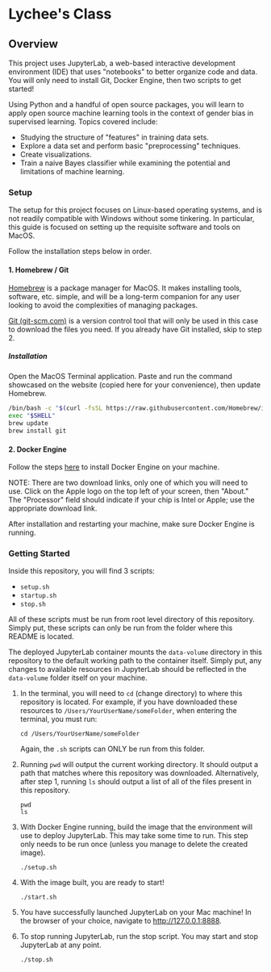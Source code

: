 # Lychee's Class

## Overview
This project uses JupyterLab, a web-based interactive development environment (IDE) that uses "notebooks" to better organize code and data. You will only need to install Git, Docker Engine, then two scripts to get started!

Using Python and a handful of open source packages, you will learn to apply open source machine learning tools in the context of gender bias in supervised learning. Topics covered include:
- Studying the structure of "features" in training data sets.
- Explore a data set and perform basic "preprocessing" techniques.
- Create visualizations.
- Train a naive Bayes classifier while examining the potential and limitations of machine learning.

### Setup
The setup for this project focuses on Linux-based operating systems, and is not readily compatible with Windows without some tinkering. In particular, this guide is focused on setting up the requisite software and tools on MacOS.

Follow the installation steps below in order.

#### 1. Homebrew / Git
[Homebrew](https://brew.sh/) is a package manager for MacOS. It makes installing tools, software, etc. simple, and will be a long-term companion for any user looking to avoid the complexities of managing packages.

[Git (git-scm.com)](https://git-scm.com/) is a version control tool that will only be used in this case to download the files you need. If you already have Git installed, skip to step 2.

##### Installation
Open the MacOS Terminal application.
Paste and run the command showcased on the website (copied here for your convenience), then update Homebrew.
```zsh
/bin/bash -c "$(curl -fsSL https://raw.githubusercontent.com/Homebrew/install/HEAD/install.sh)"
exec "$SHELL"
brew update
brew install git
```

#### 2. Docker Engine
Follow the steps [here](https://docs.docker.com/desktop/install/mac-install/) to install Docker Engine on your machine.

NOTE: There are two download links, only one of which you will need to use. Click on the Apple logo on the top left of your screen, then "About." The "Processor" field should indicate if your chip is Intel or Apple; use the appropriate download link.

After installation and restarting your machine, make sure Docker Engine is running.

### Getting Started

Inside this repository, you will find 3 scripts:
- `setup.sh`
- `startup.sh`
- `stop.sh`

All of these scripts must be run from root level directory of this repository. Simply put, these scripts can only be run from the folder where this README is located. 

The deployed JupyterLab container mounts the `data-volume` directory in this repository to the default working path to the container itself. Simply put, any changes to available resources in JupyterLab should be reflected in the `data-volume` folder itself on your machine.

1. In the terminal, you will need to `cd` (change directory) to where this repository is located. For example, if you have downloaded these resources to `/Users/YourUserName/someFolder`, when entering the terminal, you must run:
	```
	cd /Users/YourUserName/someFolder
	```
	Again, the `.sh` scripts can ONLY be run from this folder.

2. Running `pwd` will output the current working directory. It should output a path that matches where this repository was downloaded. Alternatively, after step 1, running `ls` should output a list of all of the files present in this repository.
	```
	pwd
	ls
	```

3. With Docker Engine running, build the image that the environment will use to deploy JupyterLab. This may take some time to run. This step only needs to be run once (unless you manage to delete the created image).
	```
	./setup.sh
	```

4. With the image built, you are ready to start!
	```
	./start.sh
	```

5. You have successfully launched JupyterLab on your Mac machine! In the browser of your choice, navigate to http://127.0.0.1:8888.

6.  To stop running JupyterLab, run the stop script. You may start and stop JupyterLab at any point.
	```
	./stop.sh
	```
